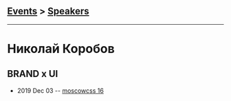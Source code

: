## [Events](../README.md) > [Speakers](../speakers.md)
---

# Николай Коробов

## BRAND х UI
- 2019 Dec 03 -- [moscowcss 16](https://youtu.be/nXMAMXzNb2c)    
